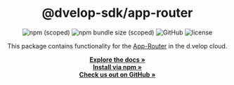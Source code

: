 <div align="center">

  <h1>@dvelop-sdk/app-router</h1>

  <img alt="npm (scoped)" src="https://img.shields.io/npm/v/@dvelop-sdk/app-router?style=for-the-badge">

  <img alt="npm bundle size (scoped)" src="https://img.shields.io/bundlephobia/min/@dvelop-sdk/app-router?style=for-the-badge">

  <img alt="GitHub" src="https://img.shields.io/badge/GitHub-dvelop--sdk--node-%23ff0844?logo=github&style=for-the-badge">

  <img alt="license" src="https://img.shields.io/github/license/d-velop/dvelop-sdk-node?style=for-the-badge">

  </br>

  <p>This package contains functionality for the <a href="https://developer.d-velop.de/dev/en/basics">App-Router</a> in the d.velop cloud.</p>

  <a href="https://d-velop.github.io/dvelop-sdk-node/modules/app-router.html"><strong>Explore the docs »</strong></a>
  </br>
  <a href="https://www.npmjs.com/package/@dvelop-sdk/app-router"><strong>Install via npm »</strong></a>
  </br>
  <a href="https://github.com/d-velop/dvelop-sdk-node"><strong>Check us out on GitHub »</strong></a>

</div>